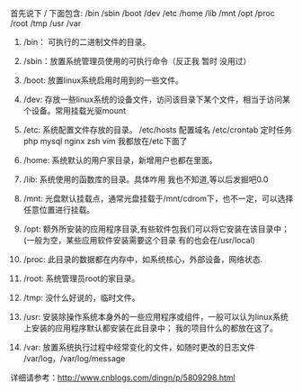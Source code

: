  首先说下 / 下面包含: /bin /sbin /boot /dev /etc /home /lib /mnt /opt /proc /root /tmp /usr /var

 1. /bin： 可执行的二进制文件的目录。
 2. /sbin：放置系统管理员使用的可执行命令（反正我 暂时 没用过）
 3. /boot: 放置linux系统启用时用到的一些文件。
 4. /dev: 存放一些linux系统的设备文件，访问该目录下某个文件，相当于访问某个设备。常用挂载光驱mount
 5. /etc: 系统配置文件存放的目录。
	/etc/hosts  配置域名
	/etc/crontab 定时任务
	php mysql nginx zsh vim 我都放在/etc下面了

 6. /home: 系统默认的用户家目录，新增用户也都在里面。
 7. /lib: 系统使用的函数库的目录。具体咋用 我也不知道,等以后发掘吧0.0
 8. /mnt: 光盘默认挂载点，通常光盘挂载于/mnt/cdrom下，也不一定，可以选择任意位置进行挂载。
 9. /opt: 额外所安装的应用程序目录,有些软件包我们可以将它安装在该目录中；(一般为空，某些应用软件安装需要这个目录 有的也会在/usr/local)
 10. /proc:  此目录的数据都在内存中，如系统核心，外部设备，网络状态.
 11. /root: 系统管理员root的家目录。
 12. /tmp: 没什么好说的，临时文件。
 13. /usr: 安装除操作系统本身外的一些应用程序或组件，一般可以认为linux系统上安装的应用程序默认都安装在此目录中； 我的项目什么的都放在这了。
 14. /var: 放置系统执行过程中经常变化的文件，如随时更改的日志文件 /var/log，/var/log/message

详细请参考：http://www.cnblogs.com/dingn/p/5809298.html
